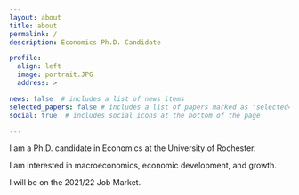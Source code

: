 ```yaml
---
layout: about
title: about
permalink: /
description: Economics Ph.D. Candidate

profile:
  align: left
  image: portrait.JPG
  address: >

news: false  # includes a list of news items
selected_papers: false # includes a list of papers marked as "selected={true}"
social: true  # includes social icons at the bottom of the page

---
```


I am a Ph.D. candidate in Economics at the University of Rochester.

I am interested in macroeconomics, economic development, and growth.

I will be on the 2021/22 Job Market.